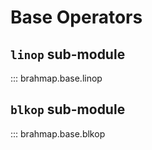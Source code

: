 # Base Operators

## `linop` sub-module

::: brahmap.base.linop

## `blkop` sub-module

::: brahmap.base.blkop
